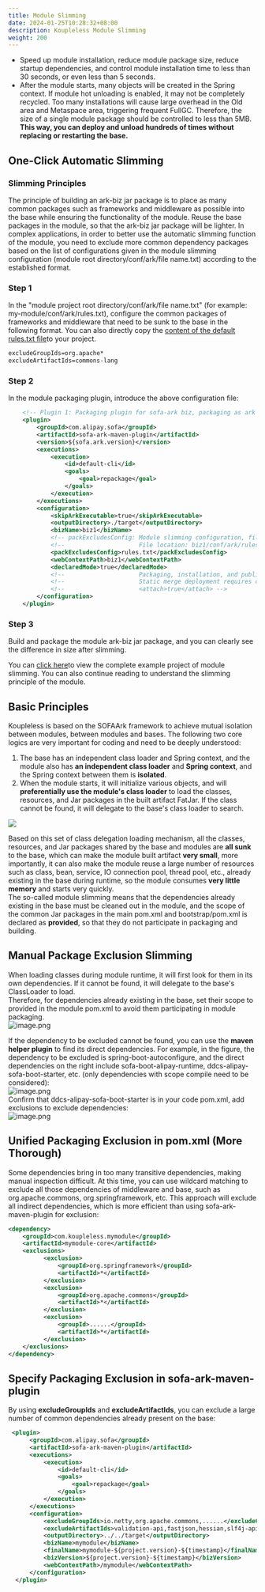 ```yaml
---
title: Module Slimming
date: 2024-01-25T10:28:32+08:00
description: Koupleless Module Slimming
weight: 200
---
```


- Speed up module installation, reduce module package size, reduce startup dependencies, and control module installation time to less than 30 seconds, or even less than 5 seconds.
- After the module starts, many objects will be created in the Spring context. If module hot unloading is enabled, it may not be completely recycled. Too many installations will cause large overhead in the Old area and Metaspace area, triggering frequent FullGC. Therefore, the size of a single module package should be controlled to less than 5MB. **This way, you can deploy and unload hundreds of times without replacing or restarting the base.**

## One-Click Automatic Slimming

### Slimming Principles

The principle of building an ark-biz jar package is to place as many common packages such as frameworks and middleware as possible into the base while ensuring the functionality of the module. Reuse the base packages in the module, so that the ark-biz jar package will be lighter. In complex applications, in order to better use the automatic slimming function of the module, you need to exclude more common dependency packages based on the list of configurations given in the module slimming configuration (module root directory/conf/ark/file name.txt) according to the established format.

### Step 1

In the "module project root directory/conf/ark/file name.txt" (for example: my-module/conf/ark/rules.txt), configure the common packages of frameworks and middleware that need to be sunk to the base in the following format. You can also directly copy the [content of the default rules.txt file](https://github.com/koupleless/samples/blob/main/springboot-samples/slimming/log4j2/biz1/conf/ark/rules.txt)to your project.

```xml
excludeGroupIds=org.apache*
excludeArtifactIds=commons-lang
```

### Step 2

In the module packaging plugin, introduce the above configuration file:

```xml
    <!-- Plugin 1: Packaging plugin for sofa-ark biz, packaging as ark biz jar -->
    <plugin>
        <groupId>com.alipay.sofa</groupId>
        <artifactId>sofa-ark-maven-plugin</artifactId>
        <version>${sofa.ark.version}</version>
        <executions>
            <execution>
                <id>default-cli</id>
                <goals>
                    <goal>repackage</goal>
                </goals>
            </execution>
        </executions>
        <configuration>
            <skipArkExecutable>true</skipArkExecutable>
            <outputDirectory>./target</outputDirectory>
            <bizName>biz1</bizName>
            <!-- packExcludesConfig: Module slimming configuration, file name custom, corresponding to the configuration -->
            <!--                     File location: biz1/conf/ark/rules.txt -->
            <packExcludesConfig>rules.txt</packExcludesConfig>
            <webContextPath>biz1</webContextPath>
            <declaredMode>true</declaredMode>
            <!--                     Packaging, installation, and publication ark biz -->
            <!--                     Static merge deployment requires configuration -->
            <!--                     <attach>true</attach> -->
        </configuration>
    </plugin>
```

### Step 3

Build and package the module ark-biz jar package, and you can clearly see the difference in size after slimming.

You can [click here](https://github.com/koupleless/samples/tree/main/springboot-samples/slimming)to view the complete example project of module slimming. You can also continue reading to understand the slimming principle of the module.


## Basic Principles
Koupleless is based on the SOFAArk framework to achieve mutual isolation between modules, between modules and bases. The following two core logics are very important for coding and need to be deeply understood:

1. The base has an independent class loader and Spring context, and the module also has **an independent class loader** and **Spring context**, and the Spring context between them is **isolated**.
2. When the module starts, it will initialize various objects, and will **preferentially use the module's class loader** to load the classes, resources, and Jar packages in the built artifact FatJar. If the class cannot be found, it will delegate to the base's class loader to search.

![](https://intranetproxy.alipay.com/skylark/lark/0/2023/jpeg/8276/1678275655551-75bf283f-3817-447a-84b2-7f6f7f773300.jpeg)

Based on this set of class delegation loading mechanism, all the classes, resources, and Jar packages shared by the base and modules are **all sunk** to the base, which can make the module built artifact **very small**, more importantly, it can also make the module reuse a large number of resources such as class, bean, service, IO connection pool, thread pool, etc., already existing in the base during runtime, so the module consumes **very little memory** and starts very quickly. <br /> The so-called module slimming means that the dependencies already existing in the base must be cleaned out in the module, and the scope of the common Jar packages in the main pom.xml and bootstrap/pom.xml is declared as **provided**, so that they do not participate in packaging and building.


## Manual Package Exclusion Slimming
When loading classes during module runtime, it will first look for them in its own dependencies. If it cannot be found, it will delegate to the base's ClassLoader to load.<br />Therefore, for dependencies already existing in the base, set their scope to provided in the module pom.xml to avoid them participating in module packaging.<br />![image.png](https://intranetproxy.alipay.com/skylark/lark/0/2023/png/8276/1678276103445-036d226e-4f88-40bc-937d-90fd4c60b83d.png#clientId=udf1ce5b3-f5a9-4&from=paste&height=521&id=jFiln&originHeight=1042&originWidth=1848&originalType=binary&ratio=2&rotation=0&showTitle=false&size=957278&status=done&style=none&taskId=u254c8709-de81-4175-bcf8-f1c4a26bc49&title=&width=924)

If the dependency to be excluded cannot be found, you can use the **maven helper plugin** to find its direct dependencies. For example, in the figure, the dependency to be excluded is spring-boot-autoconfigure, and the direct dependencies on the right include sofa-boot-alipay-runtime, ddcs-alipay-sofa-boot-starter, etc. (only dependencies with scope compile need to be considered):<br />![image.png](https://intranetproxy.alipay.com/skylark/lark/0/2023/png/191604/1691733668683-34a9d11f-3ca6-4b66-a4e3-22ade9413094.png#clientId=u05d65c58-49f7-4&from=paste&height=869&id=u467da8b5&originHeight=1738&originWidth=2644&originalType=binary&ratio=2&rotation=0&showTitle=false&size=1043897&status=done&style=none&taskId=u70530c01-d7a5-4ca9-875d-3785f59242b&title=&width=1322)<br />Confirm that ddcs-alipay-sofa-boot-starter is in your code pom.xml, add exclusions to exclude dependencies: <br />![image.png](https://intranetproxy.alipay.com/skylark/lark/0/2023/png/191604/1691735644585-9201c203-b749-46e9-ab96-49ecc8090098.png#clientId=uda997d0f-c9aa-4&from=paste&height=244&id=ub08bbabe&originHeight=488&originWidth=1476&originalType=binary&ratio=2&rotation=0&showTitle=false&size=85290&status=done&style=none&taskId=u7f72a9d1-a1cd-422e-a50a-beafc4a9c4a&title=&width=738)


## Unified Packaging Exclusion in pom.xml (More Thorough)
Some dependencies bring in too many transitive dependencies, making manual inspection difficult. At this time, you can use wildcard matching to exclude all those dependencies of middleware and base, such as org.apache.commons, org.springframework, etc. This approach will exclude all indirect dependencies, which is more efficient than using sofa-ark-maven-plugin for exclusion:
```xml
<dependency>
    <groupId>com.koupleless.mymodule</groupId>
    <artifactId>mymodule-core</artifactId>
    <exclusions>
          <exclusion>
              <groupId>org.springframework</groupId>
              <artifactId>*</artifactId>
          </exclusion>
          <exclusion>
              <groupId>org.apache.commons</groupId>
              <artifactId>*</artifactId>
          </exclusion>
          <exclusion>
              <groupId>......</groupId>
              <artifactId>*</artifactId>
          </exclusion>
    </exclusions>
</dependency>
```

## Specify Packaging Exclusion in sofa-ark-maven-plugin
By using **excludeGroupIds** and **excludeArtifactIds**, you can exclude a large number of common dependencies already present on the base:
```xml
 <plugin>
      <groupId>com.alipay.sofa</groupId>
      <artifactId>sofa-ark-maven-plugin</artifactId>
      <executions>
          <execution>
              <id>default-cli</id>
              <goals>
                  <goal>repackage</goal>
              </goals>
          </execution>
      </executions>
      <configuration>
          <excludeGroupIds>io.netty,org.apache.commons,......</excludeGroupIds>
          <excludeArtifactIds>validation-api,fastjson,hessian,slf4j-api,junit,velocity,......</excludeArtifactIds>
          <outputDirectory>../../target</outputDirectory>
          <bizName>mymodule</bizName>
          <finalName>mymodule-${project.version}-${timestamp}</finalName>
          <bizVersion>${project.version}-${timestamp}</bizVersion>
          <webContextPath>/mymodule</webContextPath>
      </configuration>
  </plugin>
```

<br/>
<br/>
